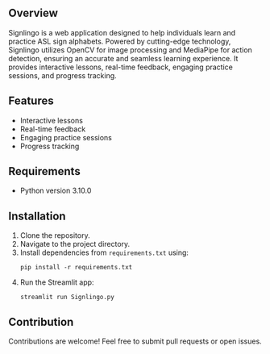 ## Overview
Signlingo is a web application designed to help individuals learn and practice ASL sign alphabets. Powered by cutting-edge technology, Signlingo utilizes OpenCV for image processing and MediaPipe for action detection, ensuring an accurate and seamless learning experience. It provides interactive lessons, real-time feedback, engaging practice sessions, and progress tracking.

## Features
- Interactive lessons
- Real-time feedback
- Engaging practice sessions
- Progress tracking

## Requirements
- Python version 3.10.0

## Installation
1. Clone the repository.
2. Navigate to the project directory.
3. Install dependencies from `requirements.txt` using:
   ```
   pip install -r requirements.txt
   ```
4. Run the Streamlit app:
   ```
   streamlit run Signlingo.py
   ```

## Contribution
Contributions are welcome! Feel free to submit pull requests or open issues.
